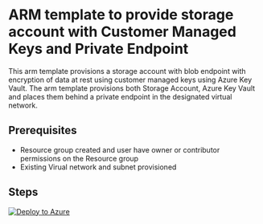# ARM template to provide storage account with Customer Managed Keys and Private Endpoint

This arm template provisions a storage account with blob endpoint with encryption of data at rest using customer managed keys using Azure Key Vault. 
The arm template provisions both Storage Account, Azure Key Vault and places them behind a private endpoint in the designated virtual network. 


## Prerequisites

* Resource group created and user have owner or contributor permissions on the Resource group
* Existing Virual network and subnet provisioned



## Steps

[![Deploy to Azure](https://aka.ms/deploytoazurebutton)](https://portal.azure.com/#create/Microsoft.Template/uri/https%3A%2F%2Fraw.githubusercontent.com%2Fmicrosoft%2FOpenAIWorkshop%2Fmain%2Fscenarios%2Fopenai_on_custom_dataset%2Fdeploy%2Fazure-deploy.json) 